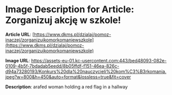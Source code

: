 # Image Description for Article: Zorganizuj akcję w szkole!
**Article URL**: [https://www.dkms.pl/dzialaj/pomoz-inaczej/zorganizujkomorkomaniewszkole](https://www.dkms.pl/dzialaj/pomoz-inaczej/zorganizujkomorkomaniewszkole)

**Image URL**: https://assets-eu-01.kc-usercontent.com:443/bed48093-082e-0109-4b5f-7bdadab5eedd/8b05ffdf-f151-46ea-826c-d94a73280193/Konkurs%20dla%20nauczycieli%20kom%C3%B3rkomania.jpeg?w=800&h=450&auto=format&lossless=true&fit=cover

**Description**: arafed woman holding a red flag in a hallway
